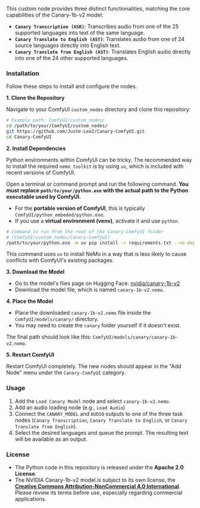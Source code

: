 This custom node provides three distinct functionalities, matching the core capabilities of the Canary-1b-v2 model:

*   **`Canary Transcription (ASR)`**: Transcribes audio from one of the 25 supported languages into text of the same language.
*   **`Canary Translate to English (AST)`**: Translates audio from one of 24 source languages directly into English text.
*   **`Canary Translate from English (AST)`**: Translates English audio directly into one of the 24 other supported languages.

### Installation

Follow these steps to install and configure the nodes.

**1. Clone the Repository**

Navigate to your ComfyUI `custom_nodes` directory and clone this repository:
```bash
# Example path: ComfyUI/custom_nodes/
cd /path/to/your/ComfyUI/custom_nodes/
git https://github.com/Juste-Leo2/Canary-ComfyUI.git
cd Canary-ComfyUI
```

**2. Install Dependencies**

Python environments within ComfyUI can be tricky. The recommended way to install the required `nemo_toolkit` is by using `uv`, which is included with recent versions of ComfyUI.

Open a terminal or command prompt and run the following command. **You must replace `path/to/your/python.exe` with the actual path to the Python executable used by ComfyUI.**

*   For the **portable version of ComfyUI**, this is typically `ComfyUI/python_embeded/python.exe`.
*   If you use a **virtual environment (venv)**, activate it and use `python`.

```bash
# Command to run from the root of the Canary-ComfyUI folder
# (ComfyUI/custom_nodes/Canary-ComfyUI)
/path/to/your/python.exe -m uv pip install -r requirements.txt --no-deps --force-reinstall --index-strategy unsafe-best-match
```
This command uses `uv` to install NeMo in a way that is less likely to cause conflicts with ComfyUI's existing packages.

**3. Download the Model**

*   Go to the model's files page on Hugging Face: [nvidia/canary-1b-v2](https://huggingface.co/nvidia/canary-1b-v2/tree/main)
*   Download the model file, which is named `canary-1b-v2.nemo`.

**4. Place the Model**

*   Place the downloaded `canary-1b-v2.nemo` file inside the `ComfyUI/models/canary/` directory.
*   You may need to create the `canary` folder yourself if it doesn't exist.

The final path should look like this: `ComfyUI/models/canary/canary-1b-v2.nemo`.

**5. Restart ComfyUI**

Restart ComfyUI completely. The new nodes should appear in the "Add Node" menu under the `Canary-ComfyUI` category.

### Usage

1.  Add the `Load Canary Model` node and select `canary-1b-v2.nemo`.
2.  Add an audio loading node (e.g., `Load Audio`)
3.  Connect the `CANARY_MODEL` and `AUDIO` outputs to one of the three task nodes (`Canary Transcription`, `Canary Translate to English`, or `Canary Translate from English`).
4.  Select the desired languages and queue the prompt. The resulting text will be available as an output.

### License

*   The Python code in this repository is released under the **Apache 2.0 License**.
*   The NVIDIA Canary-1b-v2 model is subject to its own license, the **[Creative Commons Attribution-NonCommercial 4.0 International](https://huggingface.co/nvidia/canary-1b-v2/blob/main/LICENSE)**. Please review its terms before use, especially regarding commercial applications.